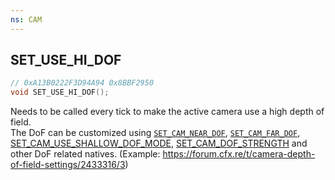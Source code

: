 ```yaml
---
ns: CAM
---
```

## SET_USE_HI_DOF

```c
// 0xA13B0222F3D94A94 0x8BBF2950
void SET_USE_HI_DOF();
```

Needs to be called every tick to make the active camera use a high depth of field.  
The DoF can be customized using [`SET_CAM_NEAR_DOF`](#_0x3FA4BF0A7AB7DE2C), [`SET_CAM_FAR_DOF`](#_0xEDD91296CD01AEE0), [SET_CAM_USE_SHALLOW_DOF_MODE](`#_0x16A96863A17552BB`), [SET_CAM_DOF_STRENGTH](`#_0x5EE29B4D7D5DF897`) and other DoF related natives. (Example: https://forum.cfx.re/t/camera-depth-of-field-settings/2433316/3)
